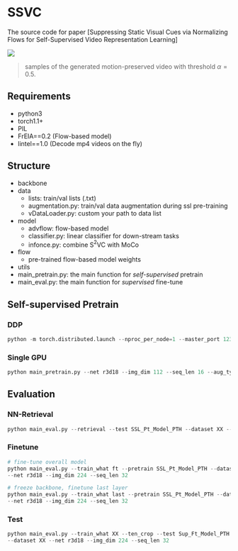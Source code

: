 # SSVC

The source code for paper [Suppressing Static Visual Cues via Normalizing Flows for Self-Supervised Video Representation Learning]

![](asset/sample.gif)

> samples of the generated motion-preserved video with threshold $\alpha=0.5$.



## Requirements

- python3
- torch1.1+
- PIL
- FrEIA==0.2 (Flow-based model)
- lintel==1.0 (Decode mp4 videos on the fly)



## Structure

- backbone
- data
    - lists: train/val lists (.txt)
    - augmentation.py: train/val data augmentation during ssl pre-training
    - vDataLoader.py: custom your path to data list
- model
    - advflow: flow-based model
    - classifier.py: linear classifier for down-stream tasks
    - infonce.py: combine S$^2$VC with MoCo
- flow
    - pre-trained flow-based model weights
- utils
- main_pretrain.py: the main function for *self-supervised* pretrain
- main_eval.py: the main function for *supervised* fine-tune



## Self-supervised Pretrain

### DDP

```python
python -m torch.distributed.launch --nproc_per_node=1 --master_port 1234 main_pretrain.py --net r3d18 --img_dim 112 --seq_len 16 --aug_type 1 -t 0.5 -bsz 64 --gpu 0,1 --dataset XX
```

### Single GPU

```python
python main_pretrain.py --net r3d18 --img_dim 112 --seq_len 16 --aug_type 1 -t 0.5 -bsz 64 --gpu 0 --dataset XX
```



## Evaluation

### NN-Retrieval

```python
python main_eval.py --retrieval --test SSL_Pt_Model_PTH --dataset XX --gpu X
```

### Finetune

```python
# fine-tune overall model
python main_eval.py --train_what ft --pretrain SSL_Pt_Model_PTH --dataset XX --gpu XX \
--net r3d18 --img_dim 224 --seq_len 32

# freeze backbone, finetune last layer
python main_eval.py --train_what last --pretrain SSL_Pt_Model_PTH --dataset XX --gpu XX \
--net r3d18 --img_dim 224 --seq_len 32
```

### Test

```python
python main_eval.py --train_what XX --ten_crop --test Sup_Ft_Model_PTH --gpu X \
--dataset XX --net r3d18 --img_dim 224 --seq_len 32
```
